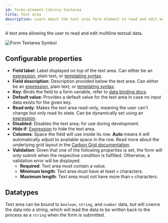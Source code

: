 ```yaml
---
id: forms-element-library-textarea
title: Text area
description: Learn about the text area form element to read and edit multiline textual data.
---
```


A text area allowing the user to read and edit multiline textual data.

![Form Textarea Symbol](/img/form-icons/form-textArea.svg)

## Configurable properties

- **Field label**: Label displayed on top of the text area. Can either be an [expression](../../feel/language-guide/feel-expressions-introduction.md), plain text, or [templating syntax](../configuration/forms-config-templating-syntax.md).
- **Field description**: Description provided below the text area. Can either be an [expression](../../feel/language-guide/feel-expressions-introduction.md), plain text, or [templating syntax](../configuration/forms-config-templating-syntax.md).
- **Key**: Binds the field to a form variable, refer to [data binding docs](../configuration/forms-config-data-binding.md).
- **Default value**: Provides a default value for the text area in case no input data exists for the given key.
- **Read only**: Makes the text area read-only, meaning the user can't change but only read its state. Can be dynamically set using an [expression](../../feel/language-guide/feel-expressions-introduction.md).
- **Disabled**: Disables the text area; for use during development.
- **Hide if**: [Expression](../../feel/language-guide/feel-expressions-introduction.md) to hide the text area.
- **Columns**: Space the field will use inside its row. **Auto** means it will automatically adjust to available space in the row. Read more about the underlying grid layout in the [Carbon Grid documentation](https://carbondesignsystem.com/guidelines/2x-grid/overview).
- **Validation**: Given that one of the following properties is set, the form will only submit when the respective condition is fulfilled. Otherwise, a validation error will be displayed.
  - **Required**: Text area must contain a value.
  - **Minimum length**: Text area must have at least `n` characters.
  - **Maximum length**: Text area must not have more than `n` characters.

## Datatypes

Text area can be bound to `boolean`, `string`, and `number` data, but will coerce the data into a string, which will lead the data to be written back to the process as a `string` when the form is submitted.
